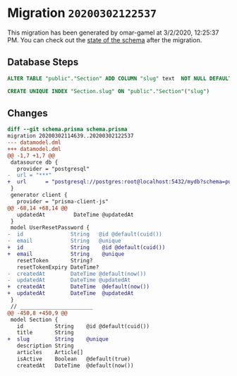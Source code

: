 # Migration `20200302122537`

This migration has been generated by omar-gamel at 3/2/2020, 12:25:37 PM.
You can check out the [state of the schema](./schema.prisma) after the migration.

## Database Steps

```sql
ALTER TABLE "public"."Section" ADD COLUMN "slug" text  NOT NULL DEFAULT '';

CREATE UNIQUE INDEX "Section.slug" ON "public"."Section"("slug")
```

## Changes

```diff
diff --git schema.prisma schema.prisma
migration 20200302114639..20200302122537
--- datamodel.dml
+++ datamodel.dml
@@ -1,7 +1,7 @@
 datasource db {
   provider = "postgresql"
-  url = "***"
+  url      = "postgresql://postgres:root@localhost:5432/mydb?schema=public"
 }
 generator client {
   provider = "prisma-client-js"
@@ -68,14 +68,14 @@
   updatedAt         DateTime @updatedAt
 }
 model UserResetPassword {
-  id               String   @id @default(cuid())
-  email            String   @unique
+  id               String    @id @default(cuid())
+  email            String    @unique
   resetToken       String?
   resetTokenExpiry DateTime?
-  createdAt        DateTime @default(now())
-  updatedAt        DateTime @updatedAt
+  createdAt        DateTime  @default(now())
+  updatedAt        DateTime  @updatedAt
 }
 // _______________________
@@ -450,8 +450,9 @@
 model Section {
   id          String    @id @default(cuid())
   title       String
+  slug        String    @unique
   description String
   articles    Article[]
   isActive    Boolean   @default(true)
   createdAt   DateTime  @default(now())
```


